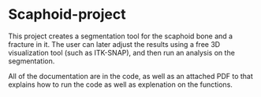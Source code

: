 # Scaphoid-project
This project creates a segmentation tool for the scaphoid bone and a fracture in it.
The user can later adjust the results using a free 3D visualization tool (such as ITK-SNAP), and then run an analysis on the segmentation.

All of the documentation are in the code, as well as an attached PDF to that explains how to run the code as well as explenation on the functions.
